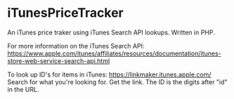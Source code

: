 # iTunesPriceTracker

An iTunes price traker using iTunes Search API lookups. Written in PHP.

For more information on the iTunes Search API:
https://www.apple.com/itunes/affiliates/resources/documentation/itunes-store-web-service-search-api.html

To look up ID's for items in iTunes:
https://linkmaker.itunes.apple.com/
Search for what you're looking for. Get the link. The ID is the digits after "id" in the URL.
